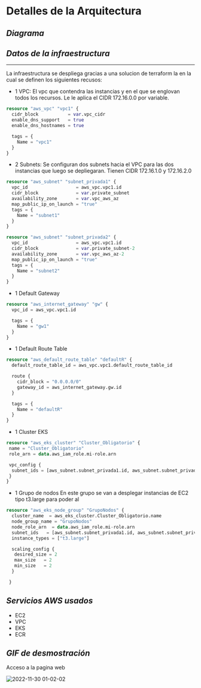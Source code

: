 # **Detalles de la Arquitectura**

## _Diagrama_ 


## _Datos de la infraestructura_
---
La infraestructura se despliega gracias a una solucion de terraform la en la cual se definen los siguientes recusos:

* 1 VPC:
El vpc que contendra las instancias y en el que se englovan todos los recursos. Le le aplica el CIDR 172.16.0.0 por variable.

```terraform 
resource "aws_vpc" "vpc1" {
  cidr_block           = var.vpc_cidr
  enable_dns_support   = true
  enable_dns_hostnames = true

  tags = {
    Name = "vpc1"
  }
}
```
* 2 Subnets:
Se configuran dos subnets hacia el VPC para las dos instancias que luego se depliegaran. Tienen CIDR 172.16.1.0 y 172.16.2.0
```terraform
resource "aws_subnet" "subnet_privada1" {
  vpc_id                  = aws_vpc.vpc1.id
  cidr_block              = var.private_subnet
  availability_zone       = var.vpc_aws_az
  map_public_ip_on_launch = "true"
  tags = {
    Name = "subnet1"
  }
}

resource "aws_subnet" "subnet_privada2" {
  vpc_id                  = aws_vpc.vpc1.id
  cidr_block              = var.private_subnet-2
  availability_zone       = var.vpc_aws_az-2
  map_public_ip_on_launch = "true"
  tags = {
    Name = "subnet2"
  }
}
```
* 1 Default Gateway
```terraform
resource "aws_internet_gateway" "gw" {
  vpc_id = aws_vpc.vpc1.id

  tags = {
    Name = "gw1"
  }
}
```
* 1 Default Route Table
```terraform
resource "aws_default_route_table" "defaultR" {
  default_route_table_id = aws_vpc.vpc1.default_route_table_id

  route {
    cidr_block = "0.0.0.0/0"
    gateway_id = aws_internet_gateway.gw.id
  }

  tags = {
    Name = "defaultR"
  }
}
```
* 1 Cluster EKS
```terraform
resource "aws_eks_cluster" "Cluster_Obligatorio" {
 name = "Cluster_Obligatorio"
 role_arn = data.aws_iam_role.mi-role.arn

 vpc_config {
  subnet_ids = [aws_subnet.subnet_privada1.id, aws_subnet.subnet_privada2.id]
 }
}
```
* 1 Grupo de nodos
En este grupo se van a desplegar instancias de EC2 tipo t3.large para poder al
```terraform
resource "aws_eks_node_group" "GrupoNodos" {
  cluster_name  = aws_eks_cluster.Cluster_Obligatorio.name
  node_group_name = "GrupoNodos"
  node_role_arn  = data.aws_iam_role.mi-role.arn
  subnet_ids   = [aws_subnet.subnet_privada1.id, aws_subnet.subnet_privada2.id]
  instance_types = ["t3.large"]

  scaling_config {
   desired_size = 2
   max_size   = 2
   min_size   = 2
  }

 }
```


## _Servicios AWS usados_

* EC2
* VPC
* EKS
* ECR

## _GIF de desmostración_

Acceso a la pagina web

![2022-11-30 01-02-02](https://user-images.githubusercontent.com/69463751/204705273-e9e88c84-b6cc-4bbb-8750-fc208b6ca2ee.gif)


